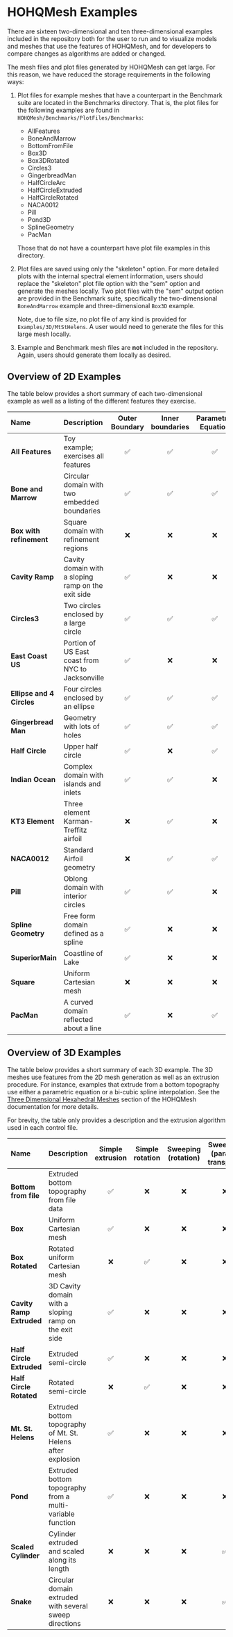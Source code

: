 # HOHQMesh Examples

There are sixteen two-dimensional and ten three-dimensional examples included in the repository
both for the user to run and to visualize models and meshes that use the features of HOHQMesh,
and for developers to compare changes as algorithms are added or changed.

The mesh files and plot files generated by HOHQMesh can get large.
For this reason, we have reduced the storage requirements in the following ways:

1. Plot files for example meshes that have a counterpart in the Benchmark suite are located
   in the Benchmarks directory. That is, the plot files for the following examples are
   found in `HOHQMesh/Benchmarks/PlotFiles/Benchmarks`:

   - AllFeatures
   - BoneAndMarrow
   - BottomFromFile
   - Box3D
   - Box3DRotated
   - Circles3
   - GingerbreadMan
   - HalfCircleArc
   - HalfCircleExtruded
   - HalfCircleRotated
   - NACA0012
   - Pill
   - Pond3D
   - SplineGeometry
   - PacMan

   Those that do not have a counterpart have plot file examples in this directory.

2. Plot files are saved using only the "skeleton" option. For more detailed plots with the internal
   spectral element information, users should replace the "skeleton" plot file option with
   the "sem" option and generate the meshes locally. Two plot files with the "sem" output option are
   provided in the Benchmark suite, specifically the two-dimensional `BoneAndMarrow` example
   and three-dimensional `Box3D` example.

   Note, due to file size, no plot file of any kind is provided for `Examples/3D/MtStHelens`. A user would need to generate the files for this large mesh locally.

3. Example and Benchmark mesh files are **not** included in the repository.
   Again, users should generate them locally as desired.

## Overview of 2D Examples

The table below provides a short summary of each two-dimensional example as well as a listing of the different features
they exercise.

| **Name** | **Description** | **Outer Boundary** | **Inner boundaries** | **Parametric Equation** | **Circular Arc** | **Spline** | **Line** | **Refinement Center** | **Refinement Line** | **Multiple Materials** |
| :--- | :--- | :---: | :---: | :---: | :---: | :---: | :---: | :---: | :---: | :---: |
| **All Features**          | Toy example; exercises all features                | ✅ | ✅ | ✅ | ✅ | ✅ | ✅ | ✅ | ✅ | ❌ |
| **Bone and Marrow**       | Circular domain with two embedded boundaries       | ✅ | ✅ | ✅ | ❌ | ❌ | ❌ | ❌ | ❌ | ✅ |
| **Box with refinement**   | Square domain with refinement regions              | ❌ | ❌ | ❌ | ❌ | ❌ | ❌ | ✅ | ✅ | ❌ |
| **Cavity Ramp**           | Cavity domain with a sloping ramp on the exit side | ✅ | ❌ | ❌ | ❌ | ❌ | ✅ | ❌ | ❌ | ❌ |
| **Circles3**              | Two circles enclosed by a large circle             | ✅ | ✅ | ✅ | ❌ | ❌ | ❌ | ❌ | ❌ | ❌ |
| **East Coast US**         | Portion of US East coast from NYC to Jacksonville  | ✅ | ❌ | ❌ | ❌ | ✅ | ✅ | ❌ | ❌ | ❌ |
| **Ellipse and 4 Circles** | Four circles enclosed by an ellipse                | ✅ | ✅ | ✅ | ❌ | ❌ | ❌ | ❌ | ❌ | ❌ |
| **Gingerbread Man**       | Geometry with lots of holes                        | ✅ | ✅ | ✅ | ❌ | ✅ | ❌ | ❌ | ❌ | ❌ |
| **Half Circle**           | Upper half circle                                  | ✅ | ❌ | ✅ | ❌ | ❌ | ✅ | ❌ | ❌ | ❌ |
| **Indian Ocean**          | Complex domain with islands and inlets             | ✅ | ✅ | ❌ | ❌ | ✅ | ❌ | ❌ | ❌ | ❌ |
| **KT3 Element**           | Three element Karman-Treffitz airfoil              | ❌ | ✅ | ❌ | ❌ | ✅ | ❌ | ❌ | ❌ | ❌ |
| **NACA0012**              | Standard Airfoil geometry                          | ❌ | ✅ | ✅ | ❌ | ❌ | ❌ | ✅ | ❌ | ❌ |
| **Pill**                  | Oblong domain with interior circles                | ✅ | ✅ | ❌ | ✅ | ❌ | ✅ | ❌ | ❌ | ❌ |
| **Spline Geometry**       | Free form domain defined as a spline               | ✅ | ❌ | ❌ | ❌ | ✅ | ❌ | ❌ | ❌ | ❌ |
| **SuperiorMain**          | Coastline of Lake                                  | ✅ | ❌ | ❌ | ❌ | ✅ | ❌ | ❌ | ❌ | ❌ |
| **Square**                | Uniform Cartesian mesh                             | ❌ | ❌ | ❌ | ❌ | ❌ | ❌ | ❌ | ❌ | ❌ |
| **PacMan**                | A curved domain reflected about a line             | ✅ | ❌ | ✅ | ❌ | ❌ | ✅ | ❌ | ❌ | ❌ |

## Overview of 3D Examples

The table below provides a short summary of each 3D example. The 3D meshes use features from
the 2D mesh generation as well as an extrusion procedure. For instance, examples that extrude
from a bottom topography use either a parametric equation or a bi-cubic spline interpolation.
See the [Three Dimensional Hexahedral Meshes](https://trixi-framework.github.io/HOHQMesh/three-dimensional-hexahedral-meshes/#simple-extrusion)
section of the HOHQMesh documentation for more details.

For brevity, the table only provides a description and the extrusion algorithm used in each
control file.

| **Name** | **Description** | **Simple extrusion** | **Simple rotation** | **Sweeping (rotation)** | **Sweeping (parallel transport)** | **Bottom Topography** |
| :--- | :--- | :---: | :---: | :---: | :---: | :---: |
| **Bottom from file**     | Extruded bottom topography from file data                    | ✅ | ❌ | ❌ | ❌ | ✅ |
| **Box**                  | Uniform Cartesian mesh                                       | ✅ | ❌ | ❌ | ❌ | ❌ |
| **Box Rotated**          | Rotated uniform Cartesian mesh                               | ❌ | ✅ | ❌ | ❌ | ❌ |
| **Cavity Ramp Extruded** | 3D Cavity domain with a sloping ramp on the exit side        | ✅ | ❌ | ❌ | ❌ | ❌ |
| **Half Circle Extruded** | Extruded semi-circle                                         | ✅ | ❌ | ❌ | ❌ | ❌ |
| **Half Circle Rotated**  | Rotated semi-circle                                          | ❌ | ✅ | ❌ | ❌ | ❌ |
| **Mt. St. Helens**       | Extruded bottom topography of Mt. St. Helens after explosion | ✅ | ❌ | ❌ | ❌ | ✅ |
| **Pond**                 | Extruded bottom topography from a multi-variable function    | ✅ | ❌ | ❌ | ❌ | ✅ |
| **Scaled Cylinder**      | Cylinder extruded and scaled along its length                | ❌ | ❌ | ❌ | ✅ | ❌ |
| **Snake**                | Circular domain extruded with several sweep directions       | ❌ | ❌ | ❌ | ✅ | ❌ |
